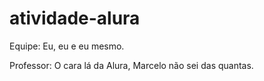 # atividade-alura

Equipe: Eu, eu e eu mesmo.

Professor: O cara lá da Alura, Marcelo não sei das quantas.
